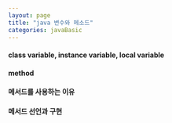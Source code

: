 ```yaml
---
layout: page
title: "java 변수와 메소드"
categories: javaBasic
---
```


#### class variable, instance variable, local variable



#### method



#### 메서드를 사용하는 이유



#### 메서드 선언과 구현



#### 